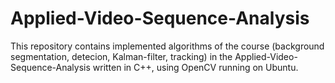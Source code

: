 # Applied-Video-Sequence-Analysis
This repository contains implemented algorithms of the course (background segmentation, detecion, Kalman-filter, tracking) in the Applied-Video-Sequence-Analysis written in C++, using OpenCV running on Ubuntu.

